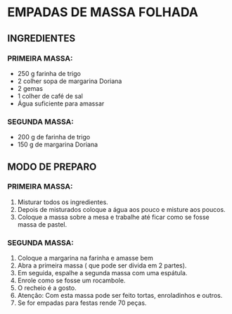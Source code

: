 # EMPADAS DE MASSA FOLHADA

## INGREDIENTES



### PRIMEIRA MASSA:

- 250 g farinha de trigo
- 2 colher sopa de margarina Doriana
- 2 gemas
- 1 colher de café de sal
- Água suficiente para amassar

### SEGUNDA MASSA:

- 200 g de farinha de trigo
- 150 g de margarina Doriana

## MODO DE PREPARO



### PRIMEIRA MASSA:

1. Misturar todos os ingredientes.
2. Depois de misturados coloque a água aos pouco e misture aos poucos.
3. Coloque a massa sobre a mesa e trabalhe até ficar como se fosse massa de pastel.

### SEGUNDA MASSA:

1. Coloque a margarina na farinha e amasse bem
2. Abra a primeira massa ( que pode ser divida em 2 partes).
3. Em seguida, espalhe a segunda massa com uma espátula.
4. Enrole como se fosse um rocambole.
5. O recheio é a gosto.
6. Atenção: Com esta massa pode ser feito tortas, enroladinhos e outros.
7. Se for empadas para festas rende 70 peças.
